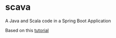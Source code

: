 # scava
A Java and Scala code in a Spring Boot Application

Based on this [tutorial](http://scala-ide.org/docs/tutorials/m2eclipse/)
